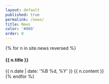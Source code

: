 ```yaml
---
layout: default
published: true
permalink: /news/
title: News
color: '#000'
order: 0
---
```


{% for n in site.news  reversed %}
<article>
  <h4> {{ n.title }} </h4>
  <date>{{ n.date | date: '%B %d, %Y' }}</date>
  {{ n.content }}
</article>
{% endfor %}